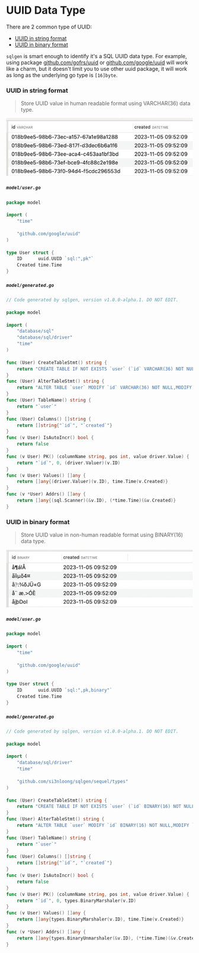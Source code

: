 # UUID Data Type

There are 2 common type of UUID:

- [UUID in string format](#uuid-in-string-format)
- [UUID in binary format](#uuid-in-binary-format)

`sqlgen` is smart enough to identify it's a SQL UUID data type. For example, using package [github.com/gofrs/uuid](https://github.com/gofrs/uuid) or [github.com/google/uuid](https://github.com/google/uuid) will work like a charm, but it doesn't limit you to use other uuid package, it will work as long as the underlying go type is `[16]byte`.

### UUID in string format

> Store UUID value in human readable format using VARCHAR(36) data type.

<img src="./images/varchar_uuid.jpg">

<h5 a><strong><code>model/user.go</code></strong></h5>

```go
package model

import (
	"time"

	"github.com/google/uuid"
)

type User struct {
	ID      uuid.UUID `sql:",pk"`
	Created time.Time
}
```

<h5 a><strong><code>model/generated.go</code></strong></h5>

```go
// Code generated by sqlgen, version v1.0.0-alpha.1. DO NOT EDIT.

package model

import (
	"database/sql"
	"database/sql/driver"
	"time"
)

func (User) CreateTableStmt() string {
	return "CREATE TABLE IF NOT EXISTS `user` (`id` VARCHAR(36) NOT NULL,`created` DATETIME NOT NULL,PRIMARY KEY (`id`));"
}
func (User) AlterTableStmt() string {
	return "ALTER TABLE `user` MODIFY `id` VARCHAR(36) NOT NULL,MODIFY `created` DATETIME NOT NULL AFTER `id`;"
}
func (User) TableName() string {
	return "`user`"
}
func (User) Columns() []string {
	return []string{"`id`", "`created`"}
}
func (v User) IsAutoIncr() bool {
	return false
}
func (v User) PK() (columnName string, pos int, value driver.Value) {
	return "`id`", 0, (driver.Valuer)(v.ID)
}
func (v User) Values() []any {
	return []any{(driver.Valuer)(v.ID), time.Time(v.Created)}
}
func (v *User) Addrs() []any {
	return []any{(sql.Scanner)(&v.ID), (*time.Time)(&v.Created)}
}
```

### UUID in binary format

> Store UUID value in non-human readable format using BINARY(16) data type.

<img src="./images/binary_uuid.jpg">

<h5 a><strong><code>model/user.go</code></strong></h5>

```go
package model

import (
	"time"

	"github.com/google/uuid"
)

type User struct {
	ID      uuid.UUID `sql:",pk,binary"`
	Created time.Time
}
```

<h5 a><strong><code>model/generated.go</code></strong></h5>

```go
// Code generated by sqlgen, version v1.0.0-alpha.1. DO NOT EDIT.

package model

import (
	"database/sql/driver"
	"time"

	"github.com/si3nloong/sqlgen/sequel/types"
)

func (User) CreateTableStmt() string {
	return "CREATE TABLE IF NOT EXISTS `user` (`id` BINARY(16) NOT NULL,`created` DATETIME NOT NULL,PRIMARY KEY (`id`));"
}
func (User) AlterTableStmt() string {
	return "ALTER TABLE `user` MODIFY `id` BINARY(16) NOT NULL,MODIFY `created` DATETIME NOT NULL AFTER `id`;"
}
func (User) TableName() string {
	return "`user`"
}
func (User) Columns() []string {
	return []string{"`id`", "`created`"}
}
func (v User) IsAutoIncr() bool {
	return false
}
func (v User) PK() (columnName string, pos int, value driver.Value) {
	return "`id`", 0, types.BinaryMarshaler(v.ID)
}
func (v User) Values() []any {
	return []any{types.BinaryMarshaler(v.ID), time.Time(v.Created)}
}
func (v *User) Addrs() []any {
	return []any{types.BinaryUnmarshaler(&v.ID), (*time.Time)(&v.Created)}
}
```
